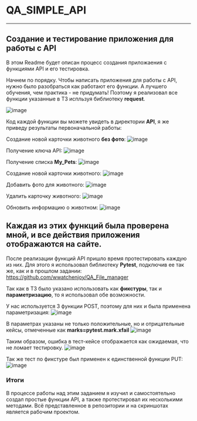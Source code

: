 # QA_SIMPLE_API
---
## Создание и тестирование приложения для работы с API

В этом Readme будет описан процесс создания приложаения с функциями API и его тестировка.


Начнем по порядку.
Чтобы написать приложения для работы с API, нужно было разобраться как работают его функции. А лучшего обучения, чем практика - не придумать!
Поэтому я реализовал все функции указанные в ТЗ испльзуя библиотеку **request**.

![image](https://user-images.githubusercontent.com/71213226/145867856-542c5809-2e42-42f5-8fdf-6e70420dc145.png)

Код каждой функции вы можете увидеть в директории **API**, я же приведу результаты первоначальной работы:

Создание новой карточки животного **без фото**:
![image](https://user-images.githubusercontent.com/71213226/145868196-7cb564ba-2880-403e-a0aa-09bf49444403.png)

Получение ключа API:
![image](https://user-images.githubusercontent.com/71213226/145868480-a9fdb22c-22e7-453b-ae95-a2f942abbd60.png)

Получение списка **My_Pets**:
![image](https://user-images.githubusercontent.com/71213226/145868556-6e8ca465-a116-40b1-b367-1126bb465c8c.png)

Создание новой карточки животного:
![image](https://user-images.githubusercontent.com/71213226/145868912-3d526d0a-f0c4-492f-84d0-6bdcf119e7d6.png)

Добавить фото для животного:
![image](https://user-images.githubusercontent.com/71213226/145868963-7dddb7c6-4e11-407d-bf35-c360818a85df.png)

Удалить карточку животного:
![image](https://user-images.githubusercontent.com/71213226/145869171-5a047f0a-cb87-4345-9804-4b73bcea9dd2.png)

Обновить информацию о животном:
![image](https://user-images.githubusercontent.com/71213226/145869231-8fc7ebbd-2ea2-4d85-88fd-8caf1485b267.png)

Каждая из этих функций была проверена мной, и все действия приложения отображаются на сайте.
---

После реализации функций API пришло время протестировать каждую из них.
Для этого я использовал библиотеку **Pytest**, подключив ее так же, как и в прошлом задании:
https://github.com/wwatchenjoy/QA_File_manager

Так как в ТЗ было указано использовать как **фикстуры**, так и **параметризацию**, то я использовал обе возможности.

У нас используется 3 функции POST, поэтому для них и была применена параметризация:
![image](https://user-images.githubusercontent.com/71213226/145870780-a77ccb87-dd79-405b-987f-400d31437512.png)


В параметрах указаны не только положительные, но и отрицательные кейсы, отмеченные как **marks=pytest.mark.xfail**
![image](https://user-images.githubusercontent.com/71213226/145870945-e7807c7d-12c6-4cb6-9057-eef50a81228e.png)

Таким образом, ошибка в тест-кейсе отображается как ожидаемая, что не ломает тестировку.
![image](https://user-images.githubusercontent.com/71213226/145871157-e5a4052e-6516-4258-9dca-706363330431.png)

Так же тест по фикстуре был применен к единственной функции PUT:
![image](https://user-images.githubusercontent.com/71213226/145871287-4134389a-70d7-4e50-b779-15d1eb9417a9.png)

### Итоги
В процессе работы над этим заданием я изучил и самостоятельно создал простые функции API, а также протестировал их несколькими методами.
Всё представленное в репозитории и на скриншотах является рабочим проектом.











